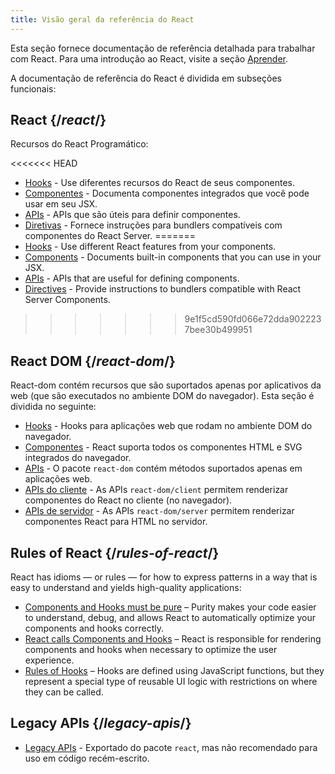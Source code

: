```yaml
---
title: Visão geral da referência do React
---
```


<Intro>

Esta seção fornece documentação de referência detalhada para trabalhar com React. Para uma introdução ao React, visite a seção [Aprender](/learn).

</Intro>

A documentação de referência do React é dividida em subseções funcionais:

## React {/*react*/}

Recursos do React Programático:

<<<<<<< HEAD
* [Hooks](/reference/react/hooks) - Use diferentes recursos do React de seus componentes.
* [Componentes](/reference/react/components) - Documenta componentes integrados que você pode usar em seu JSX.
* [APIs](/reference/react/apis) - APIs que são úteis para definir componentes.
* [Diretivas](/reference/react/directives) - Fornece instruções para bundlers compatíveis com componentes do React Server.
=======
* [Hooks](/reference/react/hooks) - Use different React features from your components.
* [Components](/reference/react/components) - Documents built-in components that you can use in your JSX.
* [APIs](/reference/react/apis) - APIs that are useful for defining components.
* [Directives](/reference/rsc/directives) - Provide instructions to bundlers compatible with React Server Components.
>>>>>>> 9e1f5cd590fd066e72dda9022237bee30b499951

## React DOM {/*react-dom*/}

React-dom contém recursos que são suportados apenas por aplicativos da web (que são executados no ambiente DOM do navegador). Esta seção é dividida no seguinte:

* [Hooks](/reference/react-dom/hooks) - Hooks para aplicações web que rodam no ambiente DOM do navegador.
* [Componentes](/reference/react-dom/components) - React suporta todos os componentes HTML e SVG integrados do navegador.
* [APIs](/reference/react-dom) - O pacote `react-dom` contém métodos suportados apenas em aplicações web.
* [APIs do cliente](/reference/react-dom/client) - As APIs `react-dom/client` permitem renderizar componentes do React no cliente (no navegador).
* [APIs de servidor](/reference/react-dom/server) - As APIs `react-dom/server` permitem renderizar componentes React para HTML no servidor.

## Rules of React {/*rules-of-react*/}

React has idioms — or rules — for how to express patterns in a way that is easy to understand and yields high-quality applications:

* [Components and Hooks must be pure](/reference/rules/components-and-hooks-must-be-pure) – Purity makes your code easier to understand, debug, and allows React to automatically optimize your components and hooks correctly.
* [React calls Components and Hooks](/reference/rules/react-calls-components-and-hooks) – React is responsible for rendering components and hooks when necessary to optimize the user experience.
* [Rules of Hooks](/reference/rules/rules-of-hooks) – Hooks are defined using JavaScript functions, but they represent a special type of reusable UI logic with restrictions on where they can be called.

## Legacy APIs {/*legacy-apis*/}

* [Legacy APIs](/reference/react/legacy) - Exportado do pacote `react`, mas não recomendado para uso em código recém-escrito.
